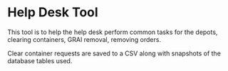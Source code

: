 ﻿# Help Desk Tool
This tool is to help the help desk perform common tasks for the depots, clearing containers, GRAI removal, removing orders. 

Clear container requests are saved to a CSV along with snapshots of the database tables used. 